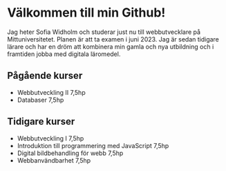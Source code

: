 # Välkommen till min Github!

Jag heter Sofia Widholm och studerar just nu till webbutvecklare på Mittuniversitetet. Planen är att ta examen i juni 2023.
Jag är sedan tidigare lärare och har en dröm att kombinera min gamla och nya utbildning och i framtiden jobba med digitala läromedel.

## Pågående kurser
- Webbutveckling II 7,5hp 
- Databaser 7,5hp

## Tidigare kurser
- Webbutveckling I 7,5hp
- Introduktion till programmering med JavaScript 7,5hp
- Digital bildbehandling för webb 7,5hp
- Webbanvändbarhet 7,5hp
